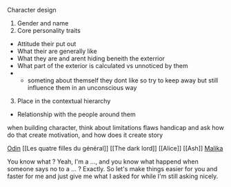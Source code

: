 Character design
1. Gender and name
2. Core personality traits
 * Attitude their put out
 * What their are generally like
 * What they are and arent hiding beneith the exterrior
 * What part of the exterior is calculated vs unnoticed by them
 *  - someting about themself they dont like so try to keep away but still influence them in an unconscious way
3. Place in the contextual hierarchy
 * Relationship with the people around them

when building character, think about limitations flaws handicap and ask how do that create motivation, and how does it create story

[Odin](Odin)
[[Les quatre filles du général]]
[[The dark lord]]
[[Alice]]
[[Ash]]
[Malika](Malika)

You know what ? Yeah, I'm a ..., and you know what happend when someone says no to a ... ? Exactly. So let's make things easier for you and faster for me and just give me what I asked for while I'm still asking nicely.
